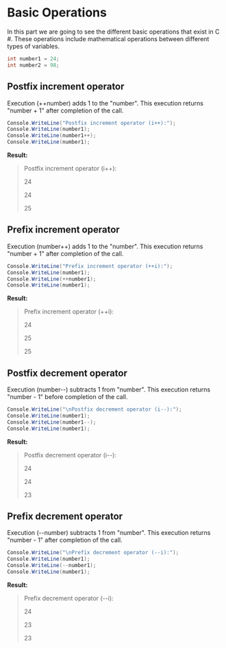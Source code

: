 # Basic Operations
In this part we are going to see the different basic operations that exist in C #. These operations include mathematical operations between different types of variables.

```c#
int number1 = 24;
int number2 = 98;
```

## Postfix increment operator

Execution (++number) adds 1 to the "number". This execution returns "number + 1" after completion of the call.

```c#
Console.WriteLine("Postfix increment operator (i++):");
Console.WriteLine(number1);
Console.WriteLine(number1++);
Console.WriteLine(number1);
```

**Result:**

> Postfix increment operator (i++):
> 
> 24
> 
> 24
> 
> 25

## Prefix increment operator

Execution (number++) adds 1 to the "number". This execution returns "number + 1" after completion of the call.

```c#
Console.WriteLine("Prefix increment operator (++i):");
Console.WriteLine(number1);
Console.WriteLine(++number1);
Console.WriteLine(number1);
```

**Result:**

> Prefix increment operator (++i):
> 
> 24
> 
> 25
> 
> 25

## Postfix decrement operator

Execution (number--) subtracts 1 from "number". This execution returns "number - 1" before completion of the call.

```c#
Console.WriteLine("\nPostfix decrement operator (i--):");
Console.WriteLine(number1);
Console.WriteLine(number1--);
Console.WriteLine(number1);
```

**Result:**

> Postfix decrement operator (i--):
> 
> 24
> 
> 24
> 
> 23

## Prefix decrement operator

Execution (--number) subtracts 1 from "number". This execution returns "number - 1" after completion of the call.

```c#
Console.WriteLine("\nPrefix decrement operator (--i):");
Console.WriteLine(number1);
Console.WriteLine(--number1);
Console.WriteLine(number1);
```

**Result:**

> Prefix decrement operator (--i):
> 
> 24
> 
> 23
> 
> 23
